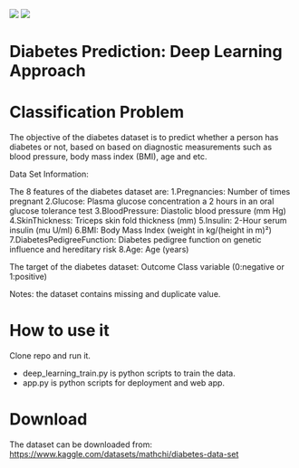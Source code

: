 <img src="https://img.shields.io/badge/Python-FFD43B?style=for-the-badge&logo=python&logoColor=blue" /> <img src="https://img.shields.io/badge/TensorFlow-%23FF6F00.svg?style=for-the-badge&logo=TensorFlow&logoColor=white" /> 



# Diabetes Prediction: Deep Learning Approach

# Classification Problem
The objective of the diabetes dataset is to predict whether a person has diabetes or not, based on based on diagnostic measurements such as blood pressure, body mass index (BMI), age and etc.

Data Set Information:

The 8 features of the diabetes dataset are:
1.Pregnancies: Number of times pregnant
2.Glucose: Plasma glucose concentration a 2 hours in an oral glucose tolerance test
3.BloodPressure: Diastolic blood pressure (mm Hg)
4.SkinThickness: Triceps skin fold thickness (mm)
5.Insulin: 2-Hour serum insulin (mu U/ml)
6.BMI: Body Mass Index (weight in kg/(height in m)²)
7.DiabetesPedigreeFunction: Diabetes pedigree function on genetic influence and hereditary risk
8.Age: Age (years)

The target of the diabetes dataset: Outcome Class variable (0:negative or 1:positive)

Notes: the dataset contains missing and duplicate value.

# How to use it
Clone repo and run it.
- deep_learning_train.py is python scripts to train the data.
- app.py is python scripts for deployment and web app.

# Download
The dataset can be downloaded from:
https://www.kaggle.com/datasets/mathchi/diabetes-data-set



